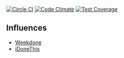[![Circle CI](https://circleci.com/gh/heyogrady/notch/tree/master.png?style=shield)](https://circleci.com/gh/heyogrady/notch/tree/master) [![Code Climate](https://codeclimate.com/github/heyogrady/idonethis-clone/badges/gpa.svg)](https://codeclimate.com/github/heyogrady/idonethis-clone) [![Test Coverage](https://codeclimate.com/github/heyogrady/idonethis-clone/badges/coverage.svg)](https://codeclimate.com/github/heyogrady/idonethis-clone)

Influences
----------

* [Weekdone](https://weekdone.com/)
* [iDoneThis](https://idonethis.com/)
